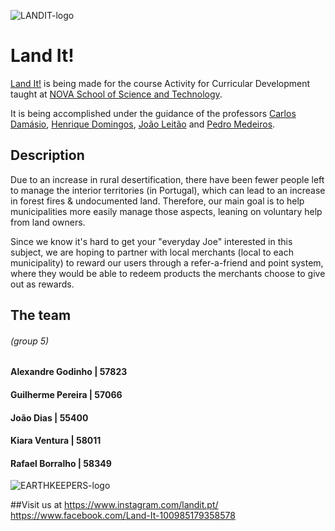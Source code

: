 ![LANDIT-logo](https://user-images.githubusercontent.com/57989060/168095812-918141e8-4b1e-4a69-95fd-6de7d330c3ed.png)

# Land It!

[Land It!](https://landit-app.appspot.com) is being made for the course Activity for Curricular Development taught at [NOVA School of Science and Technology](https://www.fct.unl.pt/en).

It is being accomplished under the guidance of the professors [Carlos Damásio](https://www.di.fct.unl.pt/pessoas/docentes/carlos-augusto-isaac-pilo-viegas-damasio), [Henrique Domingos](https://www.di.fct.unl.pt/pessoas/docentes/henrique-joao-lopes-domingos), [João Leitão](https://www.di.fct.unl.pt/pessoas/docentes/joao-leitao) and [Pedro Medeiros](https://www.di.fct.unl.pt/pessoas/docentes/pedro-abilio-duarte-de-medeiros).

## Description

Due to an increase in rural desertification, there have been fewer people left to manage the interior territories (in Portugal), which can lead to an increase in forest fires  & undocumented land. Therefore, our main goal is to help municipalities more easily manage those aspects, leaning on voluntary help from land owners.

Since we know it's hard to get your "everyday Joe" interested in this subject, we are hoping to partner with local merchants (local to each municipality) to reward our users through a refer-a-friend and point system, where they would be able to redeem products the merchants choose to give out as rewards.

 ## The team
<h6>(group 5)</h6>
<h4>Alexandre Godinho | 57823</h4>
<h4>Guilherme Pereira | 57066</h4>
<h4>João Dias | 55400</h4>
<h4>Kiara Ventura | 58011</h4>
<h4>Rafael Borralho | 58349</h4>

![EARTHKEEPERS-logo](https://user-images.githubusercontent.com/57989060/168096189-e883b0e9-37da-4db1-9e26-a2bee71de8b7.png)

##Visit us at
https://www.instagram.com/landit.pt/
https://www.facebook.com/Land-It-100985179358578
